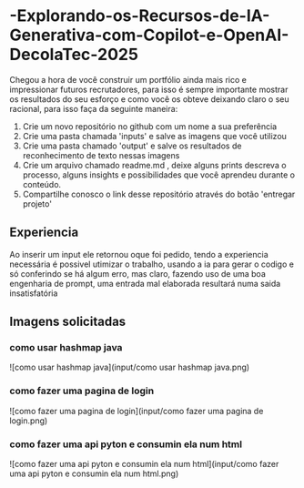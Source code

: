 # -Explorando-os-Recursos-de-IA-Generativa-com-Copilot-e-OpenAI-DecolaTec-2025

Chegou a hora de você construir um portfólio ainda mais rico e impressionar futuros recrutadores, para isso é sempre importante mostrar os resultados do seu esforço e como você os obteve deixando claro o seu racional, para isso faça da seguinte maneira:

1. Crie um novo repositório no github com um nome a sua preferência
2. Crie uma pasta chamada 'inputs' e salve as imagens que você utilizou
3. Crie uma pasta chamado 'output' e salve os resultados de reconhecimento de texto nessas imagens
4. Crie um arquivo chamado readme.md , deixe alguns prints descreva o processo, alguns insights e possibilidades que você aprendeu durante o conteúdo.
5. Compartilhe conosco o link desse repositório através do botão 'entregar projeto'

## Experiencia

 Ao inserir um input ele retornou oque foi pedido, tendo a experiencia necessária é possivel utimizar o trabalho, usando a ia para gerar o codigo e só conferindo se há algum erro, mas claro, fazendo uso de uma boa engenharia de prompt, uma entrada mal elaborada resultará numa saida insatisfatória

 ## Imagens solicitadas
 ### como usar hashmap java
 
  ![como usar hashmap java](input/como usar hashmap java.png)
  
  ### como fazer uma pagina de login
  
  ![como fazer uma pagina de login](input/como fazer uma pagina de login.png)
  
  ### como fazer uma api pyton e consumin ela num html
  
  ![como fazer uma api pyton e consumin ela num html](input/como fazer uma api pyton e consumin ela num html.png)

